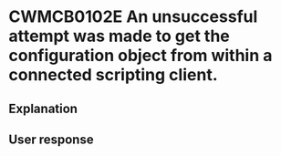 # CWMCB0102E An unsuccessful attempt was made to get the configuration object from within a connected scripting client.

## Explanation

## User response